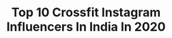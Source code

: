 ---
title: Top 10 Crossfit Instagram Influencers In India In 2020
description: >-
  Find top crossfit Instagram influencers in India in 2020. Most popular hashtags: #crossfit #instagood #instagram #fashion.
platform: Instagram
hits: 104
text_top: Identify the best Instagram influencers on inBeat.
text_bottom: Our platform has 104 Instagram influencers like this in India for you to pitch.
profiles:
  - username: "ajaz_abu"
    fullname: >-
      Ajaz Abu.
    bio: >-
      Just a guy, livin life Mr.India worldwide’19 finalist India’s Stylish Icon- Face of the city’19 Decathlon- Mr.CrossFit’19 Stuck in Bangalore traffic📍
    location: "India"
    followers: 2168
    engagement: 3328
    commentsToLikes: 0.038935
    id: ck9wg27zvrkit0j78f8vlm5f3
    verified: false
    hashtags: "#like4like, #staysafe, #fashion, #love"
  - username: "shivneel_dotcom"
    fullname: >-
      Shivneel
    bio: >-
      Cougar Boys 📹 Fijian/Indian 🇫🇯 Crossfit 🏋🏽‍♂️ Foodie 🍔🍟🥤 Comedian 🤔🤔🤔
    location: "India"
    followers: 28392
    engagement: 635
    commentsToLikes: 0.019978
    id: ck5cfr6minhdd0i112psbz2w0
    verified: false
    hashtags: "#fireemoji, #pinnaclesnationalpark, #livetotheultimate, #onlyonmybreaksthough"
  - username: "omersey"
    fullname: >-
      Omer Kılıc
    bio: >-
      ▪️ 💼 lawyer ▪️ 🌎 traveler ▪️ 🐍 wildlife lover ▪️ 🏋🏽‍♂️ crossfitter
    location: "India"
    followers: 10327
    engagement: 1175
    commentsToLikes: 0.027993
    id: ck0tzzii3s50w0i19xzz6t8a1
    verified: false
    hashtags: "#vsco, #natgeoyourshot, #belgium, #earth"
  - username: "hay_nah_fit"
    fullname: >-
      Hannah
    bio: >-
      @reebokindia #Athlete 🤸 @optimumnutri_in #Athlete 💪 #TeamOn #Proven #Fitness And Lifestyle Management Coach #crossfit 🏋️ #fitnessmodel #foodie 🇮🇳🇮🇱
    location: "India"
    followers: 61118
    engagement: 133
    commentsToLikes: 0.026783
    id: ck5zy4ppk989d0i14pfrml5ry
    verified: false
    hashtags: "#photooftheday, #fitlife, #shooting, #coach"
  - username: "rj_yuvraaj"
    fullname: >-
      Coffee
    bio: >-
      Fittest Radio Jockey of Gujarat📻 Mail me for Collab❣️ . 🇮🇳 बंजारा | मुसाफ़िर | गुमनाम 🇮🇳 . Gujju, Indian📍 #artist #crossfitter #media #rj
    location: "India"
    followers: 12361
    engagement: 457
    commentsToLikes: 0.065967
    id: ck6tqpfl2sywy0j71t7qo6xf6
    verified: false
    hashtags: "#comedy, #word, #inktober, #painting"
  - username: "karan_h_02"
    fullname: >-
      Karan Hegiste
    bio: >-
      𝐒𝐩𝐫𝐢𝐧𝐭𝐞𝐫⚡...𝐀𝐬𝐢𝐚𝐧 𝐲𝐨𝐮𝐭𝐡 𝐆𝐨𝐥𝐝 𝐦𝐞𝐝𝐚𝐥𝐢𝐬𝐭...𝐍𝐚𝐭𝐢𝐨𝐧𝐚𝐥 𝐌𝐞𝐝𝐚𝐥𝐢𝐬𝐭...𝟏𝟎𝟎𝐦- 𝟏𝟎.𝟕𝟎 𝐬𝐞𝐜, 𝟐𝟎𝟎𝐦- 𝟐𝟏.𝟗𝟖 𝐬𝐞𝐜. Dm for Collaboration
    location: "India"
    followers: 3263
    engagement: 3517
    commentsToLikes: 0.059605
    id: ck6tyzf7m6r570j71xt6wnbne
    verified: false
    hashtags: "#lightroomedits, #indianrunners, #tokyo2020olympics, #indoortrack"
  - username: "pilot_elton"
    fullname: >-
      Elton Pascoal Figueiral
    bio: >-
      ✈ Airline pilot 🌍 World traveler ⁣ 📍Porto, Portugal
    location: "India"
    followers: 23841
    engagement: 694
    commentsToLikes: 0.012683
    id: ck8t82wajiwsp0j78k7cof1uc
    verified: false
    hashtags: "#car, #holidays, #nature, #pilotlife"
  - username: "daisypolesquirrel"
    fullname: >-
      Daisy
    bio: >-
      🐀🐀🐿 Pole, Dance, Fashion, Contortion BA @fableticseu @pushandpole @dragonflybrand @hence_stacks Discounts in my highlights DM me for collabs
    location: "India"
    followers: 49298
    engagement: 84
    commentsToLikes: 0.027662
    id: ck55psuoebayi0i11vqhwmvza
    verified: false
    hashtags: "#brunette, #athleticgirls, #ballet, #calisthenics"
  - username: "tapshi"
    fullname: >-
      Tapesh Kumar
    bio: >-
      27 I captain A320 I photographer I YouTuber(140k) l biker I marathoner I footballer I fitness freak I poet Member of TeamON @optimumnutri_in
    location: "India"
    followers: 54665
    engagement: 1826
    commentsToLikes: 0.016914
    id: ck9wevhm6m0s80j78xlkwq9ul
    verified: false
    hashtags: "#instagood, #workout, #pilot, #boeingboy"
  - username: "sinty_boy"
    fullname: >-
      Kishor Ravichandran
    bio: >-
      Jesus ❤️ Photographer/cinematographer Dm for paid shoots... @kapturenow 🔥
    location: "India"
    followers: 21997
    engagement: 838
    commentsToLikes: 0.003431
    id: ck13c6da9yu2a0i19wkumr7ia
    verified: false
    hashtags: "#iphone, #womensfashion, #sonya7riii, #crossfitcommunity"
---